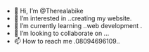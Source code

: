 - 👋 Hi, I’m @Therealabike
- 👀 I’m interested in ..creating my website.
- 🌱 I’m currently learning ..web development .
- 💞️ I’m looking to collaborate on ...
- 📫 How to reach me .08094696109..

<!---
Therealabike/Therealabike is a ✨ special ✨ repository because its `README.md` (this file) appears on your GitHub profile.
You can click the Preview link to take a look at your changes.
--->
